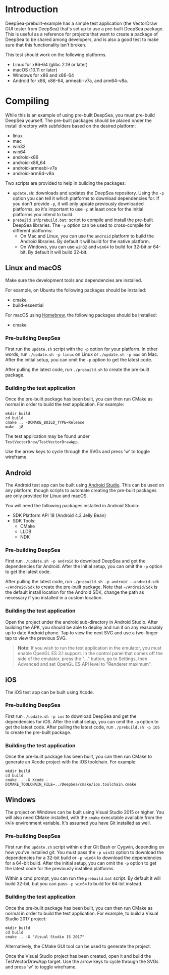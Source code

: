 # Introduction

DeepSea-prebuilt-example has a simple test application (the VectorDraw GUI tester from DeepSea) that's set up to use a pre-built DeepSea package. This is useful as a reference for projects that want to create a package of DeepSea to be shared among developers, and is also a good test to make sure that this functionality isn't broken.

This test should work on the following platforms.

* Linux for x86-64 (glibc 2.19 or later)
* macOS (10.11 or later)
* Windows for x86 and x86-64
* Android for x86, x86-64, armeabi-v7a, and arm64-v8a.

# Compiling

While this is an example of using pre-built DeepSea, you must pre-build DeepSea yourself. The pre-built packages should be placed onder the install directory with subfolders based on the desired platform:

* linux
* mac
* win32
* win64
* android-x86
* android-x86_64
* android-armeabi-v7a
* android-arm64-v8a

Two scripts are provided to help in building the packages:

* `update.sh`: downloads and updates the DeepSea repository. Using the `-p` option you can tell it which platforms to download dependencies for. If you don't provide `-p`, it will only update previously downloaded platforms, so it's important to use `-p` at least once for the initial platforms you intend to build.
* `prebuild.sh`/`prebuild.bat`: script to compile and install the pre-built DeepSea libraries. The `-p` option can be used to cross-compile for different platforms:
	* On Mac and Linux, you can use the `android` platform to build the Android libraries. By default it will build for the native platform.
	* On Windows, you can use `win32` and `win64` to build for 32-bit or 64-bit. By default it will build 32-bit.

## Linux and macOS

Make sure the development tools and dependencies are installed.

For example, on Ubuntu the following packages should be installed:

* cmake
* build-essential

For macOS using [Homebrew](https://brew.sh/), the following packages should be installed:

* cmake

### Pre-building DeepSea

First run the `update.sh` script with the `-p` option for your platform. In other words, run `./update.sh -p linux` on Linux or `./update.sh -p mac` on Mac. After the initial setup, you can omit the `-p` option to get the latest code.

After pulling the latest code, run `./prebuild.sh` to create the pre-built package.

### Building the test application

Once the pre-built package has been built, you can then run CMake as normal in order to build the test application. For example:

	mkdir build
	cd build
	cmake .. -DCMAKE_BUILD_TYPE=Release
	make -j8
	
The test application may be found under `TestVectorDraw/TestVectorDrawApp`.

Use the arrow keys to cycle through the SVGs and press 'w' to toggle wireframe.

## Android

The Android test app can be built using [Android Studio](https://developer.android.com/studio/). This can be used on any platform, though scripts to automate creating the pre-built packages are only provided for Linux and macOS.

You will need the following packages installed in Android Studio:

* SDK Platform API 18 (Android 4.3 Jelly Bean)
* SDK Tools:
	* CMake
	* LLDB
	* NDK

### Pre-building DeepSea

First run `./update.sh -p android` to download DeepSea and get the dependencies for Android. After the initial setup, you can omit the `-p` option to get the latest code.

After pulling the latest code, run `./prebuild.sh -p android --android-sdk ~/Android/Sdk` to create the pre-built package. Note that `~/Android/Sdk` is the default install location for the Android SDK, change the path as necessary if you installed in a custom location.

### Building the test application

Open the project under the android sub-directory in Android Studio. After building the APK, you should be able to deploy and run it on any reasonably up to date Android phone. Tap to view the next SVG and use a two-finger tap to view the previous SVG.

> **Note:** If you wish to run the test application in the emulator, you must enable OpenGL ES 3.1 support. In the control panel that comes off the side of the emulator, press the "..." button, go to Settings, then Advanced and set OpenGL ES API level to "Renderer maximum".

## iOS

The iOS test app can be built using Xcode.

### Pre-building DeepSea

First run `./update.sh -p ios` to download DeepSea and get the dependencies for iOS. After the initial setup, you can omit the `-p` option to get the latest code. After pulling the latest code, run `./prebuild.sh -p iOS` to create the pre-built package.

### Building the test application

Once the pre-built package has been built, you can then run CMake to generate an Xcode project with the iOS toolchain. For example:

	mkdir build
	cd build
	cmake .. -G Xcode -DCMAKE_TOOLCHAIN_FILE=../DeepSea/cmake/ios.toolchain.cmake

## Windows

The project on Windows can be built using Visual Studio 2015 or higher. You will also need CMake installed, with the `cmake` executable available from the `PATH` environment variable. It's assumed you have Git installed as well.

### Pre-building DeepSea

First run the `update.sh` script within either Git Bash or Cygwin, depending on how you've installed git. You must pass the `-p win32` option to download the dependencies for a 32-bit build or `-p win64` to download the dependencies for a 64-bit build. After the initial setup, you can omit the `-p` option to get the latest code for the previously installed platforms.

Within a cmd prompt, you can run the `prebuild.bat` script. By default it will build 32-bit, but you can pass `-p win64` to build for 64-bit instead.

### Building the test application

Once the pre-built package has been built, you can then run CMake as normal in order to build the test application. For example, to build a Visual Studio 2017 project:

	mkdir build
	cd build
	cmake .. -G "Visual Studio 15 2017"

Alternatively, the CMake GUI tool can be used to generate the project.

Once the Visual Studio project has been created, open it and build the TestVectorDrawApp target. Use the arrow keys to cycle through the SVGs and press 'w' to toggle wireframe.